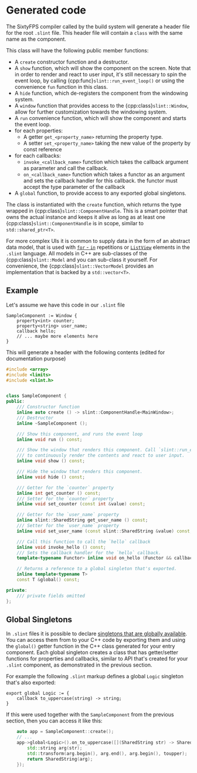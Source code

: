 # Generated code

The SixtyFPS compiler called by the build system will generate a header file for the root `.slint`
file. This header file will contain a `class` with the same name as the component.

This class will have the following public member functions:

* A `create` constructor function and a destructor.
* A `show` function, which will show the component on the screen. Note that in order to render
  and react to user input, it's still necessary to spin the event loop, by calling {cpp:func}`slint::run_event_loop()`
  or using the convenience `fun` function in this class.
* A `hide` function, which de-registers the component from the windowing system.
* A `window` function that provides access to the {cpp:class}`slint::Window`, allow for further customization
  towards the windowing system.
* A `run` convenience function, which will show the component and starts the event loop.
* for each properties:
  * A getter `get_<property_name>` returning the property type.
  * A setter `set_<property_name>` taking the new value of the property by const reference
* for each callbacks:
  * `invoke_<callback_name>` function which takes the callback argument as parameter and call the callback.
  * `on_<callback_name>` function which takes a functor as an argument and sets the callback handler
     for this callback. the functor must accept the type parameter of the callback
* A `global` function, to provide access to any exported global singletons.

The class is instantiated with the `create` function, which returns the type wrapped in {cpp:class}`slint::ComponentHandle`.
This is a smart pointer that owns the actual instance and keeps it alive as long as at least one {cpp:class}`slint::ComponentHandle`
is in scope, similar to `std::shared_ptr<T>`.

For more complex UIs it is common to supply data in the form of an abstract data model, that is used with
[`for` - `in`](markdown/langref.md#repetition) repetitions or [`ListView`](markdown/widgets.md#listview) elements in the `.slint` language.
All models in C++ are sub-classes of the {cpp:class}`slint::Model` and you can sub-class it yourself. For convenience,
the {cpp:class}`slint::VectorModel` provides an implementation that is backed by a `std::vector<T>`.

## Example

Let's assume we have this code in our `.slint` file

```slint
SampleComponent := Window {
    property<int> counter;
    property<string> user_name;
    callback hello;
    // ... maybe more elements here
}
```

This will generate a header with the following contents (edited for documentation purpose)

```cpp
#include <array>
#include <limits>
#include <slint.h>


class SampleComponent {
public:
    /// Constructor function
    inline auto create () -> slint::ComponentHandle<MainWindow>;
    /// Destructor
    inline ~SampleComponent ();

    /// Show this component, and runs the event loop
    inline void run () const;

    /// Show the window that renders this component. Call `slint::run_event_loop()`
    /// to continuously render the contents and react to user input.
    inline void show () const;

    /// Hide the window that renders this component.
    inline void hide () const;

    /// Getter for the `counter` property
    inline int get_counter () const;
    /// Setter for the `counter` property
    inline void set_counter (const int &value) const;

    /// Getter for the `user_name` property
    inline slint::SharedString get_user_name () const;
    /// Setter for the `user_name` property
    inline void set_user_name (const slint::SharedString &value) const;

    /// Call this function to call the `hello` callback
    inline void invoke_hello () const;
    /// Sets the callback handler for the `hello` callback.
    template<typename Functor> inline void on_hello (Functor && callback_handler) const;

    // Returns a reference to a global singleton that's exported.
    inline template<typename T>
    const T &global() const;

private:
    /// private fields omitted
};
```

## Global Singletons

In `.slint` files it is possible to declare [singletons that are globally available](markdown/langref.md#global-singletons).
You can access them from to your C++ code by exporting them and using the `global()` getter function in the
C++ class generated for your entry component. Each global singleton creates a class that has getter/setter functions
for properties and callbacks, similar to API that's created for your `.slint` component, as demonstrated in the previous section.

For example the following `.slint` markup defines a global `Logic` singleton that's also exported:

```slint,ignore
export global Logic := {
    callback to_uppercase(string) -> string;
}
```

If this were used together with the `SampleComponent` from the previous section, then you can access it
like this:

```cpp
    auto app = SampleComponent::create();
    // ...
    app->global<Logic>().on_to_uppercase([](SharedString str) -> SharedString {
        std::string arg(str);
        std::transform(arg.begin(), arg.end(), arg.begin(), toupper);
        return SharedString(arg);
    });
```
